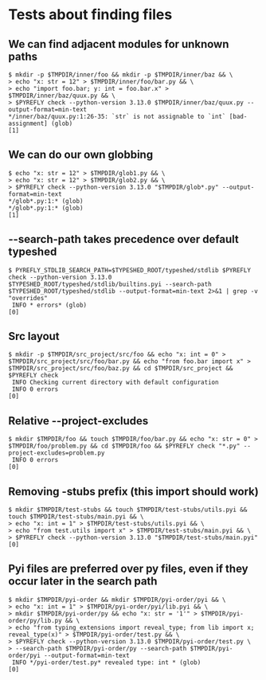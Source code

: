# Tests about finding files

## We can find adjacent modules for unknown paths

```scrut
$ mkdir -p $TMPDIR/inner/foo && mkdir -p $TMPDIR/inner/baz && \
> echo "x: str = 12" > $TMPDIR/inner/foo/bar.py && \
> echo "import foo.bar; y: int = foo.bar.x" > $TMPDIR/inner/baz/quux.py && \
> $PYREFLY check --python-version 3.13.0 $TMPDIR/inner/baz/quux.py --output-format=min-text
*/inner/baz/quux.py:1:26-35: `str` is not assignable to `int` [bad-assignment] (glob)
[1]
```

## We can do our own globbing

```scrut
$ echo "x: str = 12" > $TMPDIR/glob1.py && \
> echo "x: str = 12" > $TMPDIR/glob2.py && \
> $PYREFLY check --python-version 3.13.0 "$TMPDIR/glob*.py" --output-format=min-text
*/glob*.py:1:* (glob)
*/glob*.py:1:* (glob)
[1]
```

## --search-path takes precedence over default typeshed

```scrut
$ PYREFLY_STDLIB_SEARCH_PATH=$TYPESHED_ROOT/typeshed/stdlib $PYREFLY check --python-version 3.13.0 $TYPESHED_ROOT/typeshed/stdlib/builtins.pyi --search-path $TYPESHED_ROOT/typeshed/stdlib --output-format=min-text 2>&1 | grep -v "overrides"
 INFO * errors* (glob)
[0]
```

## Src layout

```scrut {output_stream: stderr}
$ mkdir -p $TMPDIR/src_project/src/foo && echo "x: int = 0" > $TMPDIR/src_project/src/foo/bar.py && echo "from foo.bar import x" > $TMPDIR/src_project/src/foo/baz.py && cd $TMPDIR/src_project && $PYREFLY check
 INFO Checking current directory with default configuration
 INFO 0 errors
[0]
```

## Relative --project-excludes

```scrut {output_stream: stderr}
$ mkdir $TMPDIR/foo && touch $TMPDIR/foo/bar.py && echo "x: str = 0" > $TMPDIR/foo/problem.py && cd $TMPDIR/foo && $PYREFLY check "*.py" --project-excludes=problem.py
 INFO 0 errors
[0]
```

## Removing -stubs prefix (this import should work)

```scrut
$ mkdir $TMPDIR/test-stubs && touch $TMPDIR/test-stubs/utils.pyi && touch $TMPDIR/test-stubs/main.pyi && \
> echo "x: int = 1" > $TMPDIR/test-stubs/utils.pyi && \
> echo "from test.utils import x" > $TMPDIR/test-stubs/main.pyi && \
> $PYREFLY check --python-version 3.13.0 "$TMPDIR/test-stubs/main.pyi"
[0]
```

## Pyi files are preferred over py files, even if they occur later in the search path

```scrut
$ mkdir $TMPDIR/pyi-order && mkdir $TMPDIR/pyi-order/pyi && \
> echo "x: int = 1" > $TMPDIR/pyi-order/pyi/lib.pyi && \
> mkdir $TMPDIR/pyi-order/py && echo "x: str = '1'" > $TMPDIR/pyi-order/py/lib.py && \
> echo "from typing_extensions import reveal_type; from lib import x; reveal_type(x)" > $TMPDIR/pyi-order/test.py && \
> $PYREFLY check --python-version 3.13.0 $TMPDIR/pyi-order/test.py \
> --search-path $TMPDIR/pyi-order/py --search-path $TMPDIR/pyi-order/pyi --output-format=min-text
 INFO */pyi-order/test.py* revealed type: int * (glob)
[0]
```
